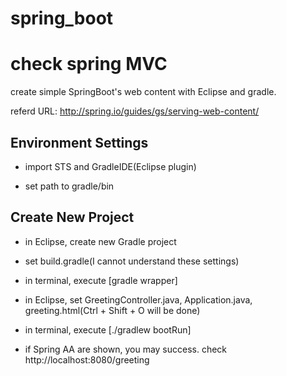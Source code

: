 spring_boot
===========

# check spring MVC

create simple SpringBoot's web content with Eclipse and gradle.

referd URL:
http://spring.io/guides/gs/serving-web-content/

## Environment Settings

- import STS and GradleIDE(Eclipse plugin)

- set path to gradle/bin

## Create New Project

- in Eclipse, create new Gradle project

- set build.gradle(I cannot understand these settings)

- in terminal, execute [gradle wrapper]

- in Eclipse, set GreetingController.java, Application.java, greeting.html(Ctrl + Shift + O will be done)

- in terminal, execute [./gradlew bootRun]

- if Spring AA are shown, you may success. check http://localhost:8080/greeting